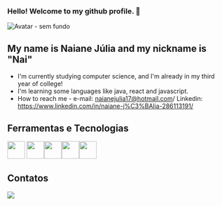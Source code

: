 ### Hello! Welcome to my github profile. 👋

![Avatar - sem fundo](https://user-images.githubusercontent.com/105943960/231495749-353d262f-9b7d-41b9-988c-efda7f700900.png)

## My name is Naiane Júlia and my nickname is "Nai"

-  I'm currently studying computer science, and I'm already in my third year of college!
-  I'm learning some languages ​​like java, react and javascript.
-  How to reach me - e-mail: naianejulia17@hotmail.com/ Linkedin: https://www.linkedin.com/in/naiane-j%C3%BAlia-286113191/


## Ferramentas e Tecnologias

<img src="https://cdn.jsdelivr.net/gh/devicons/devicon/icons/html5/html5-plain-wordmark.svg" width="40" height="40"/> <img src="https://cdn.jsdelivr.net/gh/devicons/devicon/icons/javascript/javascript-original.svg"  width="40" height="40"/><img src="https://cdn.jsdelivr.net/gh/devicons/devicon/icons/java/java-original-wordmark.svg" width="40" height="40"/><img src="https://cdn.jsdelivr.net/gh/devicons/devicon/icons/python/python-original.svg" width="40" height="40"/><img src="https://cdn.jsdelivr.net/gh/devicons/devicon/icons/react/react-original-wordmark.svg" width="40" height="40"/>
                              
## Contatos
<div>

<a href="https://www.linkedin.com/in/naiane-j%C3%BAlia-286113191/" target="_blank"><img src="https://img.shields.io/badge/-LinkedIn-%230077B5?style=for-the-badge&logo=linkedin&logoColor=white" target="_blank"></a>

</div>
